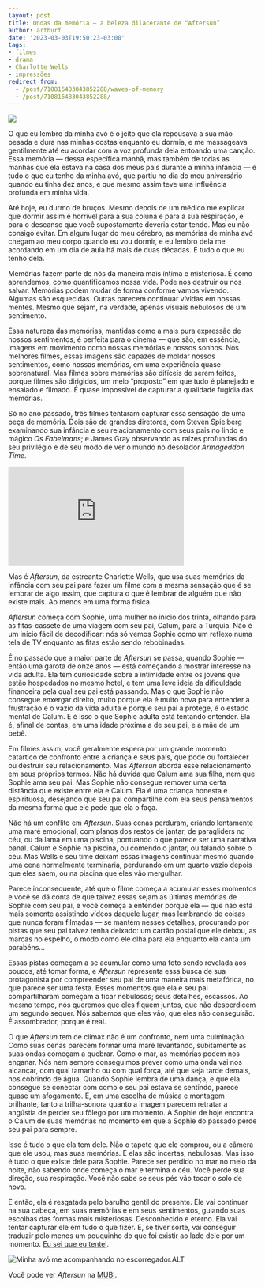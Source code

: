 ```yaml
---
layout: post
title: Ondas da memória — a beleza dilacerante de “Aftersun”
author: arthurf
date: '2023-03-03T19:50:23-03:00'
tags:
- filmes
- drama
- Charlotte Wells
- impressões
redirect_from: 
  - /post/710816483043852288/waves-of-memory
  - /post/710816483043852288/
---
```


![](https://64.media.tumblr.com/66edd51f819023ee64f6e275b1a40009/0423a51f47762cda-6a/s640x960/b15a395f2255f66f4b4bb0ac38bbae54b9667a84.png)

O que eu lembro da minha avó é o jeito que ela repousava a sua mão pesada e dura nas minhas costas enquanto eu dormia, e me massageava gentilmente até eu acordar com a voz profunda dela entoando uma canção. Essa memória — dessa específica manhã, mas também de todas as manhãs que ela estava na casa dos meus pais durante a minha infância — é tudo o que eu tenho da minha avó, que partiu no dia do meu aniversário quando eu tinha dez anos, e que mesmo assim teve uma influência profunda em minha vida.

Até hoje, eu durmo de bruços. Mesmo depois de um médico me explicar que dormir assim é horrível para a sua coluna e para a sua respiração, e para o descanso que você supostamente deveria estar tendo. Mas eu não consigo evitar. Em algum lugar do meu cérebro, as memórias de minha avó chegam ao meu corpo quando eu vou dormir, e eu lembro dela me acordando em um dia de aula há mais de duas décadas. É tudo o que eu tenho dela.

Memórias fazem parte de nós da maneira mais íntima e misteriosa. É como aprendemos, como quantificamos nossa vida. Pode nos destruir ou nos salvar. Memórias podem mudar de forma conforme vamos vivendo. Algumas são esquecidas. Outras parecem continuar vívidas em nossas mentes. Mesmo que sejam, na verdade, apenas visuais nebulosos de um sentimento.

<!-- more -->

Essa natureza das memórias, mantidas como a mais pura expressão de nossos sentimentos, é perfeita para o cinema — que são, em essência, imagens em movimento como nossas memórias e nossos sonhos. Nos melhores filmes, essas imagens são capazes de moldar nossos sentimentos, como nossas memórias, em uma experiência quase sobrenatural. Mas filmes sobre memórias são difíceis de serem feitos, porque filmes são dirigidos, um meio “proposto” em que tudo é planejado e ensaiado e filmado. É quase impossível de capturar a qualidade fugidia das memórias.

Só no ano passado, três filmes tentaram capturar essa sensação de uma peça de memória. Dois são de grandes diretores, com Steven Spielberg examinando sua infância e seu relacionamento com seus pais no lindo e mágico _Os Fabelmans_; e James Gray observando as raízes profundas do seu privilégio e de seu modo de ver o mundo no desolador _Armageddon Time_.

<iframe width="356" height="200" id="youtube_iframe" src="https://www.youtube.com/embed/vXKcWRu8K_U?feature=oembed&amp;enablejsapi=1&amp;origin=https://safe.txmblr.com&amp;wmode=opaque" frameborder="0" allow="accelerometer; autoplay; clipboard-write; encrypted-media; gyroscope; picture-in-picture; web-share" allowfullscreen title="AFTERSUN | Official Trailer | Now Streaming on MUBI"></iframe>

Mas é _Aftersun_, da estreante Charlotte Wells, que usa suas memórias da infância com seu pai para fazer um filme com a mesma sensação que é se lembrar de algo assim, que captura o que é lembrar de alguém que não existe mais. Ao menos em uma forma física.

_Aftersun_ começa com Sophie, uma mulher no início dos trinta, olhando para as fitas-cassete de uma viagem com seu pai, Calum, para a Turquia. Não é um início fácil de decodificar: nós só vemos Sophie como um reflexo numa tela de TV enquanto as fitas estão sendo rebobinadas.

É no passado que a maior parte de _Aftersun_ se passa, quando Sophie — então uma garota de onze anos — está começando a mostrar interesse na vida adulta. Ela tem curiosidade sobre a intimidade entre os jovens que estão hospedados no mesmo hotel, e tem uma leve ideia da dificuldade financeira pela qual seu pai está passando. Mas o que Sophie não consegue enxergar direito, muito porque ela é muito nova para entender a frustração e o vazio da vida adulta e porque seu pai a protege, é o estado mental de Calum. E é isso o que Sophie adulta está tentando entender. Ela é, afinal de contas, em uma idade próxima a de seu pai, e a mãe de um bebê.

Em filmes assim, você geralmente espera por um grande momento catártico de confronto entre a criança e seus pais, que pode ou fortalecer ou destruir seu relacionamento. Mas _Aftersun_ aborda esse relacionamento em seus próprios termos. Não há dúvida que Calum ama sua filha, nem que Sophie ama seu pai. Mas Sophie não consegue remover uma certa distância que existe entre ela e Calum. Ela é uma criança honesta e espirituosa, desejando que seu pai compartilhe com ela seus pensamentos da mesma forma que ele pede que ela o faça.

Não há um conflito em _Aftersun_. Suas cenas perduram, criando lentamente uma maré emocional, com planos dos restos de jantar, de paragliders no céu, ou da lama em uma piscina, pontuando o que parece ser uma narrativa banal. Calum e Sophie na piscina, ou comendo o jantar, ou falando sobre o céu. Mas Wells e seu time deixam essas imagens continuar mesmo quando uma cena normalmente terminaria, perdurando em um quarto vazio depois que eles saem, ou na piscina que eles vão mergulhar.

Parece inconsequente, até que o filme começa a acumular esses momentos e você se dá conta de que talvez essas sejam as últimas memórias de Sophie com seu pai, e você começa a entender porque ela — que não está mais somente assistindo vídeos daquele lugar, mas lembrando de coisas que nunca foram filmadas — se mantém nesses detalhes, procurando por pistas que seu pai talvez tenha deixado: um cartão postal que ele deixou, as marcas no espelho, o modo como ele olha para ela enquanto ela canta um parabéns…

Essas pistas começam a se acumular como uma foto sendo revelada aos poucos, até tomar forma, e _Aftersun_ representa essa busca de sua protagonista por compreender seu pai de uma maneira mais metafórica, no que parece ser uma festa. Esses momentos que ela e seu pai compartilharam começam a ficar nebulosos; seus detalhes, escassos. Ao mesmo tempo, nós queremos que eles fiquem juntos, que não desperdicem um segundo sequer. Nós sabemos que eles vão, que eles não conseguirão. É assombrador, porque é real.

O que _Aftersun_ tem de clímax não é um confronto, nem uma culminação. Como suas cenas parecem formar uma maré levantando, subitamente as suas ondas começam a quebrar. Como o mar, as memórias podem nos enganar. Nós nem sempre conseguimos prever como uma onda vai nos alcançar, com qual tamanho ou com qual força, até que seja tarde demais, nos cobrindo de água. Quando Sophie lembra de uma dança, e que ela consegue se conectar com como o seu pai estava se sentindo, parece quase um afogamento. E, em uma escolha de música e montagem brilhante, tanto a trilha-sonora quanto a imagem parecem retratar a angústia de perder seu fôlego por um momento. A Sophie de hoje encontra o Calum de suas memórias no momento em que a Sophie do passado perde seu pai para sempre.

Isso é tudo o que ela tem dele. Não o tapete que ele comprou, ou a câmera que ele usou, mas suas memórias. E elas são incertas, nebulosas. Mas isso é tudo o que existe dele para Sophie. Parece ser perdido no mar no meio da noite, não sabendo onde começa o mar e termina o céu. Você perde sua direção, sua respiração. Você não sabe se seus pés vão tocar o solo de novo.

E então, ela é resgatada pelo barulho gentil do presente. Ele vai continuar na sua cabeça, em suas memórias e em seus sentimentos, guiando suas escolhas das formas mais misteriosas. Desconhecido e eterno. Ela vai tentar capturar ele em tudo o que fizer. E, se tiver sorte, vai conseguir traduzir pelo menos um pouquinho do que foi existir ao lado dele por um momento. [Eu sei que eu tentei](https://cldup.com/SB8qGiTDEd.pdf).

![Minha avó me acompanhando no escorregador.](https://64.media.tumblr.com/9bb951d30905cd9a2921c6a64d470403/0423a51f47762cda-94/s640x960/1a026fc35f45432f3a458869ffd7ec97a8b81de4.jpg)ALT

Você pode ver _Aftersun_ na [MUBI](https://mubi.com/films/aftersun).

